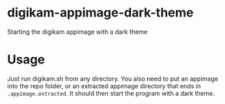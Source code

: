 # digikam-appimage-dark-theme
Starting the digikam appimage with a dark theme
# Usage
Just run digikam.sh from any directory. You also need to put an appimage into the repo folder, or an extracted appimage directory that ends in `.appimage.extracted`. It should then start the program with a dark theme.

